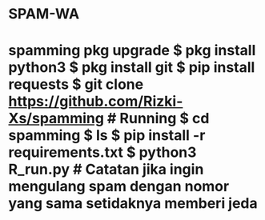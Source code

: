 # SPAM-WA
# spamming pkg upgrade  $ pkg install python3  $ pkg install git  $ pip install requests  $ git clone https://github.com/Rizki-Xs/spamming # Running $ cd spamming  $ ls  $ pip install -r requirements.txt  $ python3 R_run.py  # Catatan jika ingin mengulang spam dengan nomor yang sama setidaknya memberi jeda 
